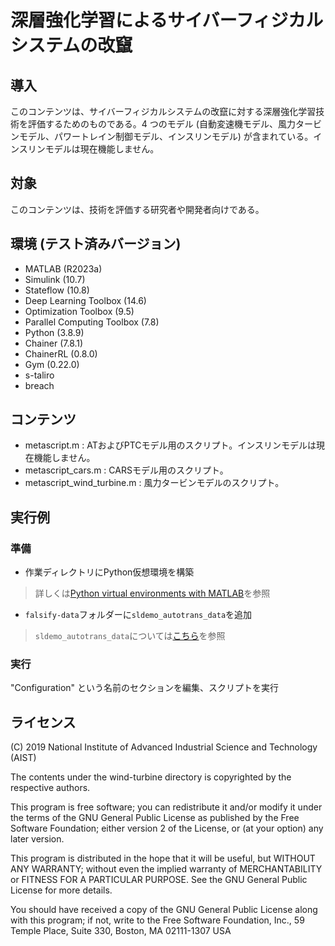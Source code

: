 # 深層強化学習によるサイバーフィジカルシステムの改竄

## 導入

このコンテンツは、サイバーフィジカルシステムの改竄に対する深層強化学習技術を評価するためのものである。4 つのモデル (自動変速機モデル、風力タービンモデル、パワートレイン制御モデル、インスリンモデル) が含まれている。インスリンモデルは現在機能しません。

## 対象

このコンテンツは、技術を評価する研究者や開発者向けである。

## 環境 (テスト済みバージョン)

- MATLAB (R2023a)
- Simulink (10.7)
- Stateflow (10.8)
- Deep Learning Toolbox (14.6)
- Optimization Toolbox (9.5)
- Parallel Computing Toolbox (7.8)
- Python (3.8.9)
- Chainer (7.8.1)
- ChainerRL (0.8.0)
- Gym (0.22.0)
- s-taliro
- breach


## コンテンツ

- metascript.m : ATおよびPTCモデル用のスクリプト。インスリンモデルは現在機能しません。
- metascript_cars.m : CARSモデル用のスクリプト。
- metascript_wind_turbine.m : 風力タービンモデルのスクリプト。


## 実行例
### 準備
- 作業ディレクトリにPython仮想環境を構築
>詳しくは[Python virtual environments with MATLAB](https://jp.mathworks.com/matlabcentral/answers/1750425-python-virtual-environments-with-matlab)を参照

- `falsify-data`フォルダーに`sldemo_autotrans_data`を追加
>`sldemo_autotrans_data`については[こちら](https://jp.mathworks.com/help/simulink/slref/modeling-an-automatic-transmission-controller.html)を参照

### 実行
"Configuration" という名前のセクションを編集、スクリプトを実行


## ライセンス

(C) 2019 National Institute of Advanced Industrial Science and Technology (AIST)

The contents under the wind-turbine directory is copyrighted by the respective authors.

This program is free software; you can redistribute it and/or modify it under the terms of the GNU General Public License as published by the Free Software Foundation; either version 2 of the License, or (at your option) any later version.                                    

This program is distributed in the hope that it will be useful, but WITHOUT ANY WARRANTY; without even the implied warranty of MERCHANTABILITY or FITNESS FOR A PARTICULAR PURPOSE.  See the GNU General Public License for more details.                           

You should have received a copy of the GNU General Public License along with this program; if not, write to the Free Software Foundation, Inc., 59 Temple Place, Suite 330, Boston, MA 02111-1307 USA
